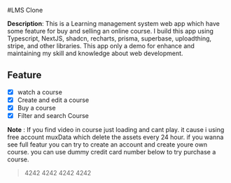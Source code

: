 #LMS Clone

**Description**: This is a Learning management system web app which have some feature for buy and selling an online course. I build this app using Typescript, NextJS, shadcn, recharts, prisma, superbase, uploadthing, stripe, and other libraries. This app only a demo for enhance and maintaining my skill and knowledge about web development.

## Feature

- [x] watch a course
- [x] Create and edit a course
- [x] Buy a course
- [x] Filter and search Course

**Note** : If you find video in course just loading and cant play. it cause i using free account muxData which delete the assets every 24 hour. if you wanna see full featur you can try to create an account and create youre own course. you can use dummy credit card number below to try purchase a course.

> 4242 4242 4242 4242
